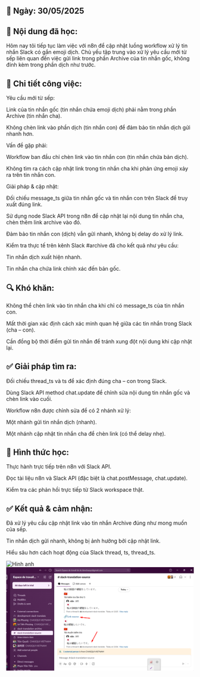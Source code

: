## 📅 Ngày: 30/05/2025
## 📘 Nội dung đã học:
Hôm nay tôi tiếp tục làm việc với n8n để cập nhật luồng workflow xử lý tin nhắn Slack có gắn emoji dịch. Chủ yếu tập trung vào xử lý yêu cầu mới từ sếp liên quan đến việc gửi link trong phần Archive của tin nhắn gốc, không đính kèm trong phần dịch như trước.

## 🔧 Chi tiết công việc:
Yêu cầu mới từ sếp:

Link của tin nhắn gốc (tin nhắn chứa emoji dịch) phải nằm trong phần Archive (tin nhắn cha).

Không chèn link vào phần dịch (tin nhắn con) để đảm bảo tin nhắn dịch gửi nhanh hơn.

Vấn đề gặp phải:

Workflow ban đầu chỉ chèn link vào tin nhắn con (tin nhắn chứa bản dịch).

Không tìm ra cách cập nhật link trong tin nhắn cha khi phản ứng emoji xảy ra trên tin nhắn con.

Giải pháp & cập nhật:
 
Đối chiếu message_ts giữa tin nhắn gốc và tin nhắn con trên Slack để truy xuất đúng link.

Sử dụng node Slack API trong n8n để cập nhật lại nội dung tin nhắn cha, chèn thêm link archive vào đó.

Đảm bảo tin nhắn con (dịch) vẫn gửi nhanh, không bị delay do xử lý link.

Kiểm tra thực tế trên kênh Slack #archive đã cho kết quả như yêu cầu:

Tin nhắn dịch xuất hiện nhanh.

Tin nhắn cha chứa link chính xác đến bản gốc.

## 🔍 Khó khăn:
Không thể chèn link vào tin nhắn cha khi chỉ có message_ts của tin nhắn con.

Mất thời gian xác định cách xác minh quan hệ giữa các tin nhắn trong Slack (cha – con).

Cần đồng bộ thời điểm gửi tin nhắn để tránh xung đột nội dung khi cập nhật lại.

## ✅ Giải pháp tìm ra:
Đối chiếu thread_ts và ts để xác định đúng cha – con trong Slack.

Dùng Slack API method chat.update để chỉnh sửa nội dung tin nhắn gốc và chèn link vào cuối.

Workflow n8n được chỉnh sửa để có 2 nhánh xử lý:

Một nhánh gửi tin nhắn dịch (nhanh).

Một nhánh cập nhật tin nhắn cha để chèn link (có thể delay nhẹ).

## 📝 Hình thức học:
Thực hành trực tiếp trên n8n với Slack API.

Đọc tài liệu n8n và Slack API (đặc biệt là chat.postMessage, chat.update).

Kiểm tra các phản hồi trực tiếp từ Slack workspace thật.

## ✅ Kết quả & cảm nhận:
Đã xử lý yêu cầu cập nhật link vào tin nhắn Archive đúng như mong muốn của sếp.

Tin nhắn dịch gửi nhanh, không bị ảnh hưởng bởi cập nhật link.

Hiểu sâu hơn cách hoạt động của Slack thread, ts, thread_ts.

![Hinh anh](./images/n8n1png)
![Hinh anh](./images/n8n2.png)